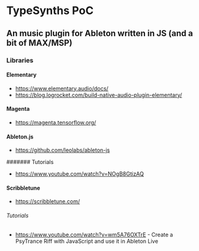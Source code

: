 # TypeSynths PoC
## An music plugin for Ableton written in JS (and a bit of MAX/MSP)


### Libraries

#### Elementary
- https://www.elementary.audio/docs/
- https://blog.logrocket.com/build-native-audio-plugin-elementary/


#### Magenta
- https://magenta.tensorflow.org/


#### Ableton.js
- https://github.com/leolabs/ableton-js

####### Tutorials
- https://www.youtube.com/watch?v=NOgB8GtizAQ


#### Scribbletune
- https://scribbletune.com/

###### Tutorials
- https://www.youtube.com/watch?v=wm5A76OXTrE - Create a PsyTrance Riff with JavaScript and use it in Ableton Live

